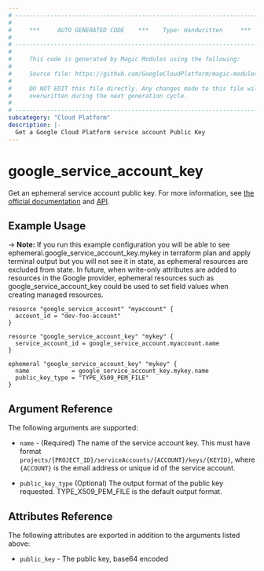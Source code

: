 ```yaml
---
# ----------------------------------------------------------------------------
#
#     ***     AUTO GENERATED CODE    ***    Type: Handwritten     ***
#
# ----------------------------------------------------------------------------
#
#     This code is generated by Magic Modules using the following:
#
#     Source file: https://github.com/GoogleCloudPlatform/magic-modules/tree/main/mmv1/third_party/terraform/website/docs/ephemeral-resources/service_account_key.html.markdown
#
#     DO NOT EDIT this file directly. Any changes made to this file will be
#     overwritten during the next generation cycle.
#
# ----------------------------------------------------------------------------
subcategory: "Cloud Platform"
description: |-
  Get a Google Cloud Platform service account Public Key
---
```


# google_service_account_key

Get an ephemeral service account public key. For more information, see [the official documentation](https://cloud.google.com/iam/docs/creating-managing-service-account-keys) and [API](https://cloud.google.com/iam/reference/rest/v1/projects.serviceAccounts.keys/get).

## Example Usage

-> **Note:** If you run this example configuration you will be able to see ephemeral.google_service_account_key.mykey in terraform plan and apply terminal output but you will not see it in state, as ephemeral resources are excluded from state. In future, when write-only attributes are added to resources in the Google provider, ephemeral resources such as google_service_account_key could be used to set field values when creating managed resources.


```hcl
resource "google_service_account" "myaccount" {
  account_id = "dev-foo-account"
}

resource "google_service_account_key" "mykey" {
  service_account_id = google_service_account.myaccount.name
}

ephemeral "google_service_account_key" "mykey" {
  name            = google_service_account_key.mykey.name
  public_key_type = "TYPE_X509_PEM_FILE"
}
```

## Argument Reference

The following arguments are supported:

* `name` - (Required) The name of the service account key. This must have format
  `projects/{PROJECT_ID}/serviceAccounts/{ACCOUNT}/keys/{KEYID}`, where `{ACCOUNT}`
  is the email address or unique id of the service account.

* `public_key_type` (Optional) The output format of the public key requested. TYPE_X509_PEM_FILE is the default output format.

## Attributes Reference

The following attributes are exported in addition to the arguments listed above:

* `public_key` - The public key, base64 encoded
